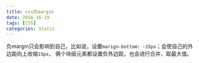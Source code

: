 ```yaml
---
title: css负margin
date: 2016-16-19
tags: [CSS]
categories: Static
---
```


负margin只会影响到自己，比如说，设置`marign-bottom: -15px`；会使自己的外边距向上收缩`15px`，
俩个块级元素都设置负外边距，也会进行合并，取最大值。